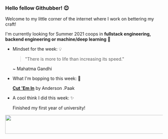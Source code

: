 ### Hello fellow Githubber! 😊
Welcome to my little corner of the internet where I work on bettering my craft! 

I'm currently looking for Summer 2021 coops in **fullstack engineering, backend engineering or machine/deep learning** 🤖

- Mindset for the week: 💡

   >"There is more to life than increasing its speed." 

   ~ Mahatma Gandhi

- What I'm bopping to this week: 🎵

   [**Cut 'Em In**](https://open.spotify.com/track/1Y1pwv97zAFL5LM2ncjSi4?si=p3FCeDGqQcGug8B6CW-Pjw) by Anderson .Paak 
  
  
 - A cool think I did this week: ✨
  
    Finished my first year of university!
    
<img src="https://media.giphy.com/media/35GLMzlUfq7iPwaSzi/giphy.gif" width="4000" height="60" />
